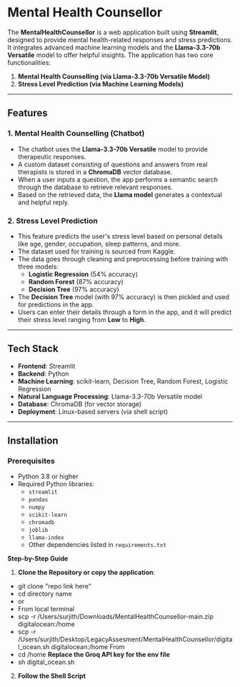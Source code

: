 # **Mental Health Counsellor**

The **MentalHealthCounsellor** is a web application built using **Streamlit**, designed to provide mental health-related responses and stress predictions. It integrates advanced machine learning models and the **Llama-3.3-70b Versatile** model to offer helpful insights. The application has two core functionalities:

1. **Mental Health Counselling (via Llama-3.3-70b Versatile Model)**
2. **Stress Level Prediction (via Machine Learning Models)**

---

## **Features**

### **1. Mental Health Counselling (Chatbot)**
- The chatbot uses the **Llama-3.3-70b Versatile** model to provide therapeutic responses.
- A custom dataset consisting of questions and answers from real therapists is stored in a **ChromaDB** vector database.
- When a user inputs a question, the app performs a semantic search through the database to retrieve relevant responses.
- Based on the retrieved data, the **Llama model** generates a contextual and helpful reply.

### **2. Stress Level Prediction**
- This feature predicts the user's stress level based on personal details like age, gender, occupation, sleep patterns, and more.
- The dataset used for training is sourced from Kaggle.
- The data goes through cleaning and preprocessing before training with three models:
  - **Logistic Regression** (54% accuracy)
  - **Random Forest** (87% accuracy)
  - **Decision Tree** (97% accuracy)
- The **Decision Tree** model (with 97% accuracy) is then pickled and used for predictions in the app.
- Users can enter their details through a form in the app, and it will predict their stress level ranging from **Low** to **High**.

---

## **Tech Stack**
- **Frontend**: Streamlit
- **Backend**: Python
- **Machine Learning**: scikit-learn, Decision Tree, Random Forest, Logistic Regression
- **Natural Language Processing**: Llama-3.3-70b Versatile model
- **Database**: ChromaDB (for vector storage)
- **Deployment**: Linux-based servers (via shell script)

---

## **Installation**

### **Prerequisites**
- Python 3.8 or higher
- Required Python libraries:
  - `streamlit`
  - `pandas`
  - `numpy`
  - `scikit-learn`
  - `chromadb`
  - `joblib`
  - `llama-index`
  - Other dependencies listed in `requirements.txt`

**Step-by-Step Guide**

1. **Clone the Repository or copy the application**:
  - git clone "repo link here"
  - cd directory name
  - or
  - From local terminal
  - scp -r /Users/surjith/Downloads/MentalHealthCounsellor-main.zip digitalocean:/home
  - scp -r /Users/surjith/Desktop/LegacyAssesment/MentalHealthCounsellor/digital_ocean.sh digitalocean:/home
  From
  - cd /home
  **Replace the Groq API key for the env file**
  - sh digital_ocean.sh

2. **Follow the Shell Script**